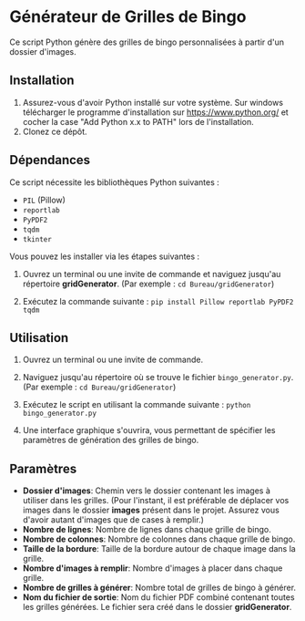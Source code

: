 
# Générateur de Grilles de Bingo

Ce script Python génère des grilles de bingo personnalisées à partir d'un dossier d'images.

## Installation

1. Assurez-vous d'avoir Python installé sur votre système. 
Sur windows télécharger le programme d'installation sur https://www.python.org/ et cocher la case "Add Python x.x to PATH" lors de l'installation.
2. Clonez ce dépôt.

## Dépendances

Ce script nécessite les bibliothèques Python suivantes :
- `PIL` (Pillow)
- `reportlab`
- `PyPDF2`
- `tqdm`
- `tkinter`

Vous pouvez les installer via les étapes suivantes : 
1. Ouvrez un terminal ou une invite de commande et naviguez jusqu'au répertoire **gridGenerator**. 
(Par exemple : ```cd Bureau/gridGenerator```)

2. Exécutez la commande suivante : ``pip install Pillow reportlab PyPDF2 tqdm``


## Utilisation

1. Ouvrez un terminal ou une invite de commande.

2. Naviguez jusqu'au répertoire où se trouve le fichier `bingo_generator.py`. 
(Par exemple : ```cd Bureau/gridGenerator```)

3. Exécutez le script en utilisant la commande suivante : `python bingo_generator.py`


4. Une interface graphique s'ouvrira, vous permettant de spécifier les paramètres de génération des grilles de bingo.

## Paramètres

- **Dossier d'images**: Chemin vers le dossier contenant les images à utiliser dans les grilles. (Pour l'instant, il est préférable de déplacer vos images dans le dossier **images** présent dans le projet. Assurez vous d'avoir autant d'images que de cases à remplir.)
- **Nombre de lignes**: Nombre de lignes dans chaque grille de bingo.
- **Nombre de colonnes**: Nombre de colonnes dans chaque grille de bingo.
- **Taille de la bordure**: Taille de la bordure autour de chaque image dans la grille.
- **Nombre d'images à remplir**: Nombre d'images à placer dans chaque grille.
- **Nombre de grilles à générer**: Nombre total de grilles de bingo à générer.
- **Nom du fichier de sortie**: Nom du fichier PDF combiné contenant toutes les grilles générées. Le fichier sera créé dans le dossier **gridGenerator**.


